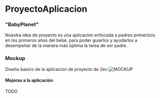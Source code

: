 # ProyectoAplicacion


### "BabyPlanet"
Nuestra idea de proyecto es una aplicación enfocada a padres primerizos en los primeros años del bebé, para poder guiarlos y ayudarlos a desempeñar de la manera más óptima la tarea de ser padre.

### Mockup
Diseño basico de la aplicacion de proyecto de 2ev ![MOCKUP](Mockup/)

#### Mejoras a la aplicación
TODO
